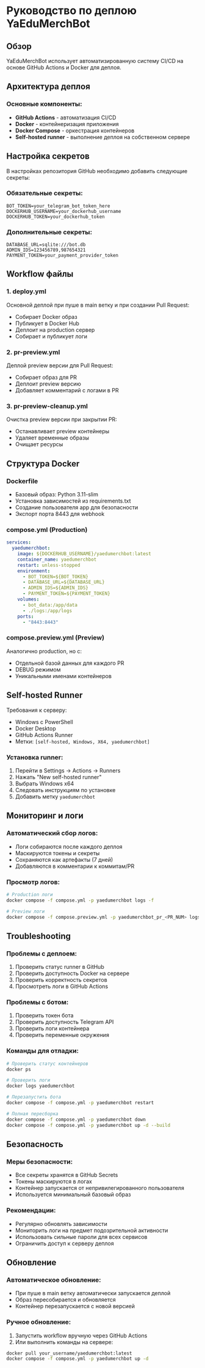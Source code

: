 # Руководство по деплою YaEduMerchBot

## Обзор

YaEduMerchBot использует автоматизированную систему CI/CD на основе GitHub Actions и Docker для деплоя.

## Архитектура деплоя

### Основные компоненты:
- **GitHub Actions** - автоматизация CI/CD
- **Docker** - контейнеризация приложения
- **Docker Compose** - оркестрация контейнеров
- **Self-hosted runner** - выполнение деплоя на собственном сервере

## Настройка секретов

В настройках репозитория GitHub необходимо добавить следующие секреты:

### Обязательные секреты:
```
BOT_TOKEN=your_telegram_bot_token_here
DOCKERHUB_USERNAME=your_dockerhub_username
DOCKERHUB_TOKEN=your_dockerhub_token
```

### Дополнительные секреты:
```
DATABASE_URL=sqlite:///bot.db
ADMIN_IDS=123456789,987654321
PAYMENT_TOKEN=your_payment_provider_token
```

## Workflow файлы

### 1. deploy.yml
Основной деплой при пуше в main ветку и при создании Pull Request:
- Собирает Docker образ
- Публикует в Docker Hub
- Деплоит на production сервер
- Собирает и публикует логи

### 2. pr-preview.yml
Деплой preview версии для Pull Request:
- Собирает образ для PR
- Деплоит preview версию
- Добавляет комментарий с логами в PR

### 3. pr-preview-cleanup.yml
Очистка preview версии при закрытии PR:
- Останавливает preview контейнеры
- Удаляет временные образы
- Очищает ресурсы

## Структура Docker

### Dockerfile
- Базовый образ: Python 3.11-slim
- Установка зависимостей из requirements.txt
- Создание пользователя app для безопасности
- Экспорт порта 8443 для webhook

### compose.yml (Production)
```yaml
services:
  yaedumerchbot:
    image: ${DOCKERHUB_USERNAME}/yaedumerchbot:latest
    container_name: yaedumerchbot
    restart: unless-stopped
    environment:
      - BOT_TOKEN=${BOT_TOKEN}
      - DATABASE_URL=${DATABASE_URL}
      - ADMIN_IDS=${ADMIN_IDS}
      - PAYMENT_TOKEN=${PAYMENT_TOKEN}
    volumes:
      - bot_data:/app/data
      - ./logs:/app/logs
    ports:
      - "8443:8443"
```

### compose.preview.yml (Preview)
Аналогично production, но с:
- Отдельной базой данных для каждого PR
- DEBUG режимом
- Уникальными именами контейнеров

## Self-hosted Runner

Требования к серверу:
- Windows с PowerShell
- Docker Desktop
- GitHub Actions Runner
- Метки: `[self-hosted, Windows, X64, yaedumerchbot]`

### Установка runner:
1. Перейти в Settings → Actions → Runners
2. Нажать "New self-hosted runner"
3. Выбрать Windows x64
4. Следовать инструкциям по установке
5. Добавить метку `yaedumerchbot`

## Мониторинг и логи

### Автоматический сбор логов:
- Логи собираются после каждого деплоя
- Маскируются токены и секреты
- Сохраняются как артефакты (7 дней)
- Добавляются в комментарии к коммитам/PR

### Просмотр логов:
```bash
# Production логи
docker compose -f compose.yml -p yaedumerchbot logs -f

# Preview логи
docker compose -f compose.preview.yml -p yaedumerchbot_pr_<PR_NUM> logs -f
```

## Troubleshooting

### Проблемы с деплоем:
1. Проверить статус runner в GitHub
2. Проверить доступность Docker на сервере
3. Проверить корректность секретов
4. Просмотреть логи в GitHub Actions

### Проблемы с ботом:
1. Проверить токен бота
2. Проверить доступность Telegram API
3. Проверить логи контейнера
4. Проверить переменные окружения

### Команды для отладки:
```bash
# Проверить статус контейнеров
docker ps

# Проверить логи
docker logs yaedumerchbot

# Перезапустить бота
docker compose -f compose.yml -p yaedumerchbot restart

# Полная пересборка
docker compose -f compose.yml -p yaedumerchbot down
docker compose -f compose.yml -p yaedumerchbot up -d --build
```

## Безопасность

### Меры безопасности:
- Все секреты хранятся в GitHub Secrets
- Токены маскируются в логах
- Контейнер запускается от непривилегированного пользователя
- Используется минимальный базовый образ

### Рекомендации:
- Регулярно обновлять зависимости
- Мониторить логи на предмет подозрительной активности
- Использовать сильные пароли для всех сервисов
- Ограничить доступ к серверу деплоя

## Обновление

### Автоматическое обновление:
- При пуше в main ветку автоматически запускается деплой
- Образ пересобирается и обновляется
- Контейнер перезапускается с новой версией

### Ручное обновление:
1. Запустить workflow вручную через GitHub Actions
2. Или выполнить команды на сервере:
```bash
docker pull your_username/yaedumerchbot:latest
docker compose -f compose.yml -p yaedumerchbot up -d
```
